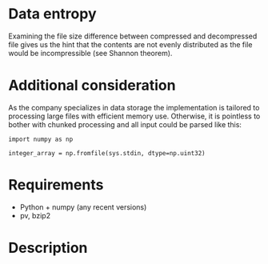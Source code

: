 # Data entropy
Examining the file size difference between compressed and decompressed file gives us the hint that the contents are not evenly distributed as the file would be incompressible (see Shannon theorem).

# Additional consideration
As the company specializes in data storage the implementation is tailored to processing large files with efficient memory use.
Otherwise, it is pointless to bother with chunked processing and all input could be parsed like this:
```
import numpy as np

integer_array = np.fromfile(sys.stdin, dtype=np.uint32)
```

# Requirements
* Python + numpy (any recent versions)
* pv, bzip2

# Description
